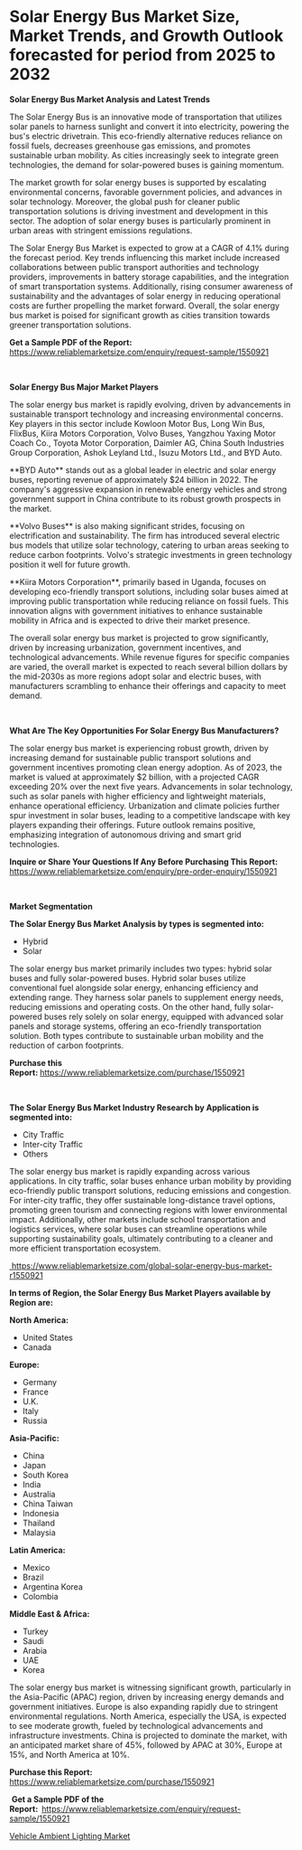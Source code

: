 <p><h1>Solar Energy Bus Market Size, Market Trends, and Growth Outlook forecasted for period from 2025 to 2032</h1></p><p><strong>Solar Energy Bus Market Analysis and Latest Trends</strong></p>
<p><p>The Solar Energy Bus is an innovative mode of transportation that utilizes solar panels to harness sunlight and convert it into electricity, powering the bus's electric drivetrain. This eco-friendly alternative reduces reliance on fossil fuels, decreases greenhouse gas emissions, and promotes sustainable urban mobility. As cities increasingly seek to integrate green technologies, the demand for solar-powered buses is gaining momentum.</p><p>The market growth for solar energy buses is supported by escalating environmental concerns, favorable government policies, and advances in solar technology. Moreover, the global push for cleaner public transportation solutions is driving investment and development in this sector. The adoption of solar energy buses is particularly prominent in urban areas with stringent emissions regulations.</p><p>The Solar Energy Bus Market is expected to grow at a CAGR of 4.1% during the forecast period. Key trends influencing this market include increased collaborations between public transport authorities and technology providers, improvements in battery storage capabilities, and the integration of smart transportation systems. Additionally, rising consumer awareness of sustainability and the advantages of solar energy in reducing operational costs are further propelling the market forward. Overall, the solar energy bus market is poised for significant growth as cities transition towards greener transportation solutions.</p></p>
<p><strong>Get a Sample PDF of the Report:&nbsp;</strong> <a href="https://www.reliablemarketsize.com/enquiry/request-sample/1550921?utm_campaign=2955&utm_medium=2&utm_source=Github&utm_content=ia&utm_term=30032025&utm_id=solar-energy-bus">https://www.reliablemarketsize.com/enquiry/request-sample/1550921</a></p>
<p>&nbsp;</p>
<p><strong>Solar Energy Bus Major Market Players</strong></p>
<p><p>The solar energy bus market is rapidly evolving, driven by advancements in sustainable transport technology and increasing environmental concerns. Key players in this sector include Kowloon Motor Bus, Long Win Bus, FlixBus, Kiira Motors Corporation, Volvo Buses, Yangzhou Yaxing Motor Coach Co., Toyota Motor Corporation, Daimler AG, China South Industries Group Corporation, Ashok Leyland Ltd., Isuzu Motors Ltd., and BYD Auto.</p><p>**BYD Auto** stands out as a global leader in electric and solar energy buses, reporting revenue of approximately $24 billion in 2022. The company's aggressive expansion in renewable energy vehicles and strong government support in China contribute to its robust growth prospects in the market.</p><p>**Volvo Buses** is also making significant strides, focusing on electrification and sustainability. The firm has introduced several electric bus models that utilize solar technology, catering to urban areas seeking to reduce carbon footprints. Volvo's strategic investments in green technology position it well for future growth.</p><p>**Kiira Motors Corporation**, primarily based in Uganda, focuses on developing eco-friendly transport solutions, including solar buses aimed at improving public transportation while reducing reliance on fossil fuels. This innovation aligns with government initiatives to enhance sustainable mobility in Africa and is expected to drive their market presence.</p><p>The overall solar energy bus market is projected to grow significantly, driven by increasing urbanization, government incentives, and technological advancements. While revenue figures for specific companies are varied, the overall market is expected to reach several billion dollars by the mid-2030s as more regions adopt solar and electric buses, with manufacturers scrambling to enhance their offerings and capacity to meet demand.</p></p>
<p>&nbsp;</p>
<p><strong>What Are The Key Opportunities For Solar Energy Bus Manufacturers?</strong></p>
<p><p>The solar energy bus market is experiencing robust growth, driven by increasing demand for sustainable public transport solutions and government incentives promoting clean energy adoption. As of 2023, the market is valued at approximately $2 billion, with a projected CAGR exceeding 20% over the next five years. Advancements in solar technology, such as solar panels with higher efficiency and lightweight materials, enhance operational efficiency. Urbanization and climate policies further spur investment in solar buses, leading to a competitive landscape with key players expanding their offerings. Future outlook remains positive, emphasizing integration of autonomous driving and smart grid technologies.</p></p>
<p><strong>Inquire or Share Your Questions If Any Before Purchasing This Report:</strong> <a href="https://www.reliablemarketsize.com/enquiry/pre-order-enquiry/1550921?utm_campaign=2955&utm_medium=2&utm_source=Github&utm_content=ia&utm_term=30032025&utm_id=solar-energy-bus">https://www.reliablemarketsize.com/enquiry/pre-order-enquiry/1550921</a></p>
<p>&nbsp;</p>
<p><strong>Market Segmentation</strong></p>
<p><strong>The Solar Energy Bus Market Analysis by types is segmented into:</strong></p>
<p><ul><li>Hybrid</li><li>Solar</li></ul></p>
<p><p>The solar energy bus market primarily includes two types: hybrid solar buses and fully solar-powered buses. Hybrid solar buses utilize conventional fuel alongside solar energy, enhancing efficiency and extending range. They harness solar panels to supplement energy needs, reducing emissions and operating costs. On the other hand, fully solar-powered buses rely solely on solar energy, equipped with advanced solar panels and storage systems, offering an eco-friendly transportation solution. Both types contribute to sustainable urban mobility and the reduction of carbon footprints.</p></p>
<p><strong>Purchase this Report:&nbsp;</strong><a href="https://www.reliablemarketsize.com/purchase/1550921?utm_campaign=2955&utm_medium=2&utm_source=Github&utm_content=ia&utm_term=30032025&utm_id=solar-energy-bus">https://www.reliablemarketsize.com/purchase/1550921</a></p>
<p>&nbsp;</p>
<p><strong>The Solar Energy Bus Market Industry Research by Application is segmented into:</strong></p>
<p><ul><li>City Traffic</li><li>Inter-city Traffic</li><li>Others</li></ul></p>
<p><p>The solar energy bus market is rapidly expanding across various applications. In city traffic, solar buses enhance urban mobility by providing eco-friendly public transport solutions, reducing emissions and congestion. For inter-city traffic, they offer sustainable long-distance travel options, promoting green tourism and connecting regions with lower environmental impact. Additionally, other markets include school transportation and logistics services, where solar buses can streamline operations while supporting sustainability goals, ultimately contributing to a cleaner and more efficient transportation ecosystem.</p></p>
<p><a href="https://www.reliablemarketsize.com/global-solar-energy-bus-market-r1550921?utm_campaign=2955&utm_medium=2&utm_source=Github&utm_content=ia&utm_term=30032025&utm_id=solar-energy-bus">&nbsp;https://www.reliablemarketsize.com/global-solar-energy-bus-market-r1550921</a></p>
<p><strong>In terms of Region, the Solar Energy Bus Market Players available by Region are:</strong></p>
<p>
    <p> <strong> North America: </strong>
        <ul>
            <li>United States</li>
            <li>Canada</li>
        </ul>
        </p> 
    <p> <strong> Europe: </strong>
        <ul>
            <li>Germany</li>
            <li>France</li>
            <li>U.K.</li>
            <li>Italy</li>
            <li>Russia</li>
        </ul>
        </p> 
    <p> <strong> Asia-Pacific: </strong>
        <ul>
            <li>China</li>
            <li>Japan</li>
            <li>South Korea</li>
            <li>India</li>
            <li>Australia</li>
            <li>China Taiwan</li>
            <li>Indonesia</li>
            <li>Thailand</li>
            <li>Malaysia</li>
        </ul>
        </p> 
    <p> <strong> Latin America: </strong>
        <ul>
            <li>Mexico</li>
            <li>Brazil</li>
            <li>Argentina Korea</li>
            <li>Colombia</li>
        </ul>
        </p> 
    <p> <strong> Middle East & Africa: </strong>
        <ul>
            <li>Turkey</li>
            <li>Saudi</li>
            <li>Arabia</li>
            <li>UAE</li>
            <li>Korea</li>
        </ul>
    </p>
    </p>
<p><p>The solar energy bus market is witnessing significant growth, particularly in the Asia-Pacific (APAC) region, driven by increasing energy demands and government initiatives. Europe is also expanding rapidly due to stringent environmental regulations. North America, especially the USA, is expected to see moderate growth, fueled by technological advancements and infrastructure investments. China is projected to dominate the market, with an anticipated market share of 45%, followed by APAC at 30%, Europe at 15%, and North America at 10%.</p></p>
<p><strong>Purchase this Report: </strong><a href="https://www.reliablemarketsize.com/purchase/1550921?utm_campaign=2955&utm_medium=2&utm_source=Github&utm_content=ia&utm_term=30032025&utm_id=solar-energy-bus">https://www.reliablemarketsize.com/purchase/1550921</a></p>
<p>&nbsp;<strong>Get a Sample PDF of the Report:&nbsp;&nbsp;</strong><a href="https://www.reliablemarketsize.com/enquiry/request-sample/1550921?utm_campaign=2955&utm_medium=2&utm_source=Github&utm_content=ia&utm_term=30032025&utm_id=solar-energy-bus">https://www.reliablemarketsize.com/enquiry/request-sample/1550921</a></p>
<p><strong></strong></p>
<p><p><a href="https://github.com/tszkintruca/Market-Research-Report-List-1/blob/main/vehicle-ambient-lighting-market.md?utm_campaign=2955&utm_medium=2&utm_source=Github&utm_content=ia&utm_term=30032025&utm_id=solar-energy-bus">Vehicle Ambient Lighting Market</a></p></p>